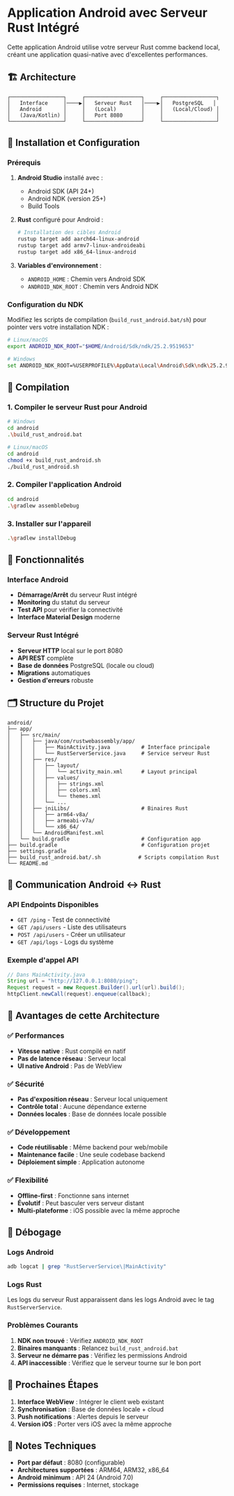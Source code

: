 # Application Android avec Serveur Rust Intégré

Cette application Android utilise votre serveur Rust comme backend local, créant une application quasi-native avec d'excellentes performances.

## 🏗️ Architecture

```
┌─────────────────┐     ┌──────────────────┐     ┌─────────────────┐
│   Interface     │────▶│   Serveur Rust   │────▶│   PostgreSQL   │
│   Android       │     │   (Local)        │     │   (Local/Cloud) │
│   (Java/Kotlin) │     │   Port 8080      │     │                 │
└─────────────────┘     └──────────────────┘     └─────────────────┘
```

## 🚀 Installation et Configuration

### Prérequis

1. **Android Studio** installé avec :
   - Android SDK (API 24+)
   - Android NDK (version 25+)
   - Build Tools

2. **Rust** configuré pour Android :
   ```bash
   # Installation des cibles Android
   rustup target add aarch64-linux-android
   rustup target add armv7-linux-androideabi  
   rustup target add x86_64-linux-android
   ```

3. **Variables d'environnement** :
   - `ANDROID_HOME` : Chemin vers Android SDK
   - `ANDROID_NDK_ROOT` : Chemin vers Android NDK

### Configuration du NDK

Modifiez les scripts de compilation (`build_rust_android.bat/sh`) pour pointer vers votre installation NDK :

```bash
# Linux/macOS
export ANDROID_NDK_ROOT="$HOME/Android/Sdk/ndk/25.2.9519653"

# Windows
set ANDROID_NDK_ROOT=%USERPROFILE%\AppData\Local\Android\Sdk\ndk\25.2.9519653
```

## 🔧 Compilation

### 1. Compiler le serveur Rust pour Android

```bash
# Windows
cd android
.\build_rust_android.bat

# Linux/macOS  
cd android
chmod +x build_rust_android.sh
./build_rust_android.sh
```

### 2. Compiler l'application Android

```bash
cd android
.\gradlew assembleDebug
```

### 3. Installer sur l'appareil

```bash
.\gradlew installDebug
```

## 📱 Fonctionnalités

### Interface Android
- **Démarrage/Arrêt** du serveur Rust intégré
- **Monitoring** du statut du serveur
- **Test API** pour vérifier la connectivité
- **Interface Material Design** moderne

### Serveur Rust Intégré
- **Serveur HTTP** local sur le port 8080
- **API REST** complète
- **Base de données** PostgreSQL (locale ou cloud)
- **Migrations** automatiques
- **Gestion d'erreurs** robuste

## 🗂️ Structure du Projet

```
android/
├── app/
│   ├── src/main/
│   │   ├── java/com/rustwebassembly/app/
│   │   │   ├── MainActivity.java          # Interface principale
│   │   │   └── RustServerService.java     # Service serveur Rust
│   │   ├── res/
│   │   │   ├── layout/
│   │   │   │   └── activity_main.xml      # Layout principal
│   │   │   ├── values/
│   │   │   │   ├── strings.xml
│   │   │   │   ├── colors.xml
│   │   │   │   └── themes.xml
│   │   │   └── ...
│   │   ├── jniLibs/                       # Binaires Rust
│   │   │   ├── arm64-v8a/
│   │   │   ├── armeabi-v7a/
│   │   │   └── x86_64/
│   │   └── AndroidManifest.xml
│   └── build.gradle                       # Configuration app
├── build.gradle                           # Configuration projet
├── settings.gradle
├── build_rust_android.bat/.sh            # Scripts compilation Rust
└── README.md
```

## 🔗 Communication Android ↔ Rust

### API Endpoints Disponibles
- `GET /ping` - Test de connectivité
- `GET /api/users` - Liste des utilisateurs
- `POST /api/users` - Créer un utilisateur
- `GET /api/logs` - Logs du système

### Exemple d'appel API
```java
// Dans MainActivity.java
String url = "http://127.0.0.1:8080/ping";
Request request = new Request.Builder().url(url).build();
httpClient.newCall(request).enqueue(callback);
```

## 🎯 Avantages de cette Architecture

### ✅ Performances
- **Vitesse native** : Rust compilé en natif
- **Pas de latence réseau** : Serveur local
- **UI native Android** : Pas de WebView

### ✅ Sécurité
- **Pas d'exposition réseau** : Serveur local uniquement
- **Contrôle total** : Aucune dépendance externe
- **Données locales** : Base de données locale possible

### ✅ Développement
- **Code réutilisable** : Même backend pour web/mobile
- **Maintenance facile** : Une seule codebase backend
- **Déploiement simple** : Application autonome

### ✅ Flexibilité
- **Offline-first** : Fonctionne sans internet
- **Évolutif** : Peut basculer vers serveur distant
- **Multi-plateforme** : iOS possible avec la même approche

## 🐛 Débogage

### Logs Android
```bash
adb logcat | grep "RustServerService\|MainActivity"
```

### Logs Rust
Les logs du serveur Rust apparaissent dans les logs Android avec le tag `RustServerService`.

### Problèmes Courants

1. **NDK non trouvé** : Vérifiez `ANDROID_NDK_ROOT`
2. **Binaires manquants** : Relancez `build_rust_android.bat`
3. **Serveur ne démarre pas** : Vérifiez les permissions Android
4. **API inaccessible** : Vérifiez que le serveur tourne sur le bon port

## 🚀 Prochaines Étapes

1. **Interface WebView** : Intégrer le client web existant
2. **Synchronisation** : Base de données locale + cloud
3. **Push notifications** : Alertes depuis le serveur
4. **Version iOS** : Porter vers iOS avec la même approche

## 📝 Notes Techniques

- **Port par défaut** : 8080 (configurable)
- **Architectures supportées** : ARM64, ARM32, x86_64
- **Android minimum** : API 24 (Android 7.0)
- **Permissions requises** : Internet, stockage
